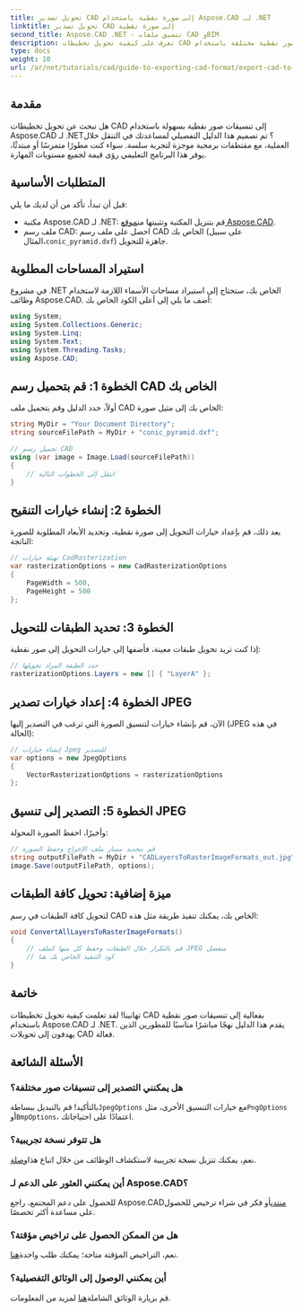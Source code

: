 ```yaml
---
title: تحويل تصدير CAD إلى صورة نقطية باستخدام Aspose.CAD لـ .NET
linktitle: تحويل تصدير CAD إلى صورة نقطية
second_title: Aspose.CAD .NET - تنسيق ملفات CAD وBIM
description: تعرف على كيفية تحويل تخطيطات CAD بكفاءة إلى تنسيقات صور نقطية مختلفة باستخدام Aspose.CAD لـ .NET. يرشدك هذا الدليل الشامل خلال العملية باستخدام كود واضح.
type: docs
weight: 10
url: /ar/net/tutorials/cad/guide-to-exporting-cad-format/export-cad-to-raster-image-conversion/
---
```

## مقدمة

هل تبحث عن تحويل تخطيطات CAD إلى تنسيقات صور نقطية بسهولة باستخدام Aspose.CAD لـ .NET؟ تم تصميم هذا الدليل التفصيلي لمساعدتك في التنقل خلال العملية، مع مقتطفات برمجية موجزة لتجربة سلسة. سواء كنت مطورًا متمرسًا أو مبتدئًا، يوفر هذا البرنامج التعليمي رؤى قيمة لجميع مستويات المهارة.

## المتطلبات الأساسية

قبل أن تبدأ، تأكد من أن لديك ما يلي:

-  مكتبة Aspose.CAD لـ .NET: قم بتنزيل المكتبة وتثبيتها من[موقع Aspose.CAD](https://releases.aspose.com/cad/net/).
-  ملف رسم CAD: احصل على ملف رسم CAD الخاص بك (على سبيل المثال،`conic_pyramid.dxf`) جاهزة للتحويل.

## استيراد المساحات المطلوبة

في مشروع .NET الخاص بك، ستحتاج إلى استيراد مساحات الأسماء اللازمة لاستخدام وظائف Aspose.CAD. أضف ما يلي إلى أعلى الكود الخاص بك:

```csharp
using System;
using System.Collections.Generic;
using System.Linq;
using System.Text;
using System.Threading.Tasks;
using Aspose.CAD;
```

## الخطوة 1: قم بتحميل رسم CAD الخاص بك

أولاً، حدد الدليل وقم بتحميل ملف CAD الخاص بك إلى مثيل صورة:

```csharp
string MyDir = "Your Document Directory";
string sourceFilePath = MyDir + "conic_pyramid.dxf";

// تحميل رسم CAD
using (var image = Image.Load(sourceFilePath))
{
    // انتقل إلى الخطوات التالية
}
```

## الخطوة 2: إنشاء خيارات التنقيح

بعد ذلك، قم بإعداد خيارات التحويل إلى صورة نقطية، وتحديد الأبعاد المطلوبة للصورة الناتجة:

```csharp
// تهيئة خيارات CadRasterization
var rasterizationOptions = new CadRasterizationOptions
{
    PageWidth = 500,
    PageHeight = 500
};
```

## الخطوة 3: تحديد الطبقات للتحويل

إذا كنت تريد تحويل طبقات معينة، فأضفها إلى خيارات التحويل إلى صور نقطية:

```csharp
// حدد الطبقة المراد تحويلها
rasterizationOptions.Layers = new [] { "LayerA" };
```

## الخطوة 4: إعداد خيارات تصدير JPEG

الآن، قم بإنشاء خيارات لتنسيق الصورة التي ترغب في التصدير إليها (JPEG في هذه الحالة):

```csharp
// إنشاء خيارات Jpeg للتصدير
var options = new JpegOptions
{
    VectorRasterizationOptions = rasterizationOptions
};
```

## الخطوة 5: التصدير إلى تنسيق JPEG

وأخيرًا، احفظ الصورة المحولة:

```csharp
// قم بتحديد مسار ملف الإخراج وحفظ الصورة
string outputFilePath = MyDir + "CADLayersToRasterImageFormats_out.jpg";
image.Save(outputFilePath, options);
```

## ميزة إضافية: تحويل كافة الطبقات

لتحويل كافة الطبقات في رسم CAD الخاص بك، يمكنك تنفيذ طريقة مثل هذه:

```csharp
void ConvertAllLayersToRasterImageFormats()
{
    // قم بالتكرار خلال الطبقات وحفظ كل منها كملف JPEG منفصل
    // كود التنفيذ الخاص بك هنا
}
```

## خاتمة

تهانينا! لقد تعلمت كيفية تحويل تخطيطات CAD بفعالية إلى تنسيقات صور نقطية باستخدام Aspose.CAD لـ .NET. يقدم هذا الدليل نهجًا مباشرًا مناسبًا للمطورين الذين يهدفون إلى تحويلات CAD فعالة.

## الأسئلة الشائعة

### هل يمكنني التصدير إلى تنسيقات صور مختلفة؟

 بالتأكيد! قم بالتبديل ببساطة`JpegOptions` مع خيارات التنسيق الأخرى، مثل`PngOptions` أو`BmpOptions`، اعتمادًا على احتياجاتك.

### هل تتوفر نسخة تجريبية؟

 نعم، يمكنك تنزيل نسخة تجريبية لاستكشاف الوظائف من خلال اتباع هذا[وصلة](https://releases.aspose.com/cad/net/).

### أين يمكنني العثور على الدعم لـ Aspose.CAD؟

 للحصول على دعم المجتمع، راجع Aspose.CAD[منتدى](https://forum.aspose.com/c/cad/19)أو فكر في شراء ترخيص للحصول على مساعدة أكثر تخصصًا.

### هل من الممكن الحصول على تراخيص مؤقتة؟

 نعم، التراخيص المؤقتة متاحة؛ يمكنك طلب واحدة[هنا](https://purchase.conholdate.com/temporary-license/).

### أين يمكنني الوصول إلى الوثائق التفصيلية؟

 قم بزيارة الوثائق الشاملة[هنا](https://reference.aspose.com/cad/net/) لمزيد من المعلومات.
